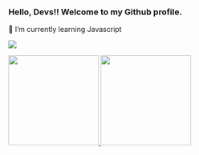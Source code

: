 ### Hello, Devs!! Welcome to my Github profile.
 
🔭 I’m currently learning Javascript

<a href="https://instagram.com/saymonmrotzkoski" target="_blank"><img loading="lazy" src="https://img.shields.io/badge/-Instagram-%23E4405F?style=for-the-badge&logo=instagram&logoColor=white" target="_blank"></a>
    
<div>
<a href="https://github.com/seu-usuário-aqui">
<img loading="lazy" height="180em" src="https://github-readme-stats.vercel.app/api/top-langs/?saymonmrotzkoski&layout=compact&langs_count=7&theme=dracula"/>
<img loading="lazy" height="180em" src="https://github-readme-stats.vercel.app/api?saymonmrotzkoski&show_icons=true&theme=dracula&include_all_commits=true&count_private=true"/>
</div>
